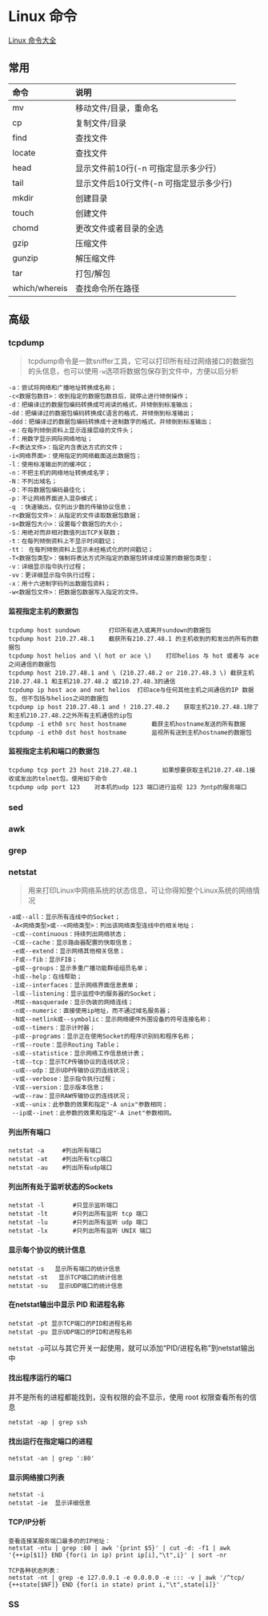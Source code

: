 # Linux 命令
[Linux 命令大全](http://man.linuxde.net/)

## 常用

| 命令 | 说明 |
| :------ | :------ |
| mv | 移动文件/目录，重命名 |
| cp | 复制文件/目录 |
| find | 查找文件 |
| locate | 查找文件 |
| head | 显示文件前10行(-n 可指定显示多少行）|
| tail | 显示文件后10行文件(-n 可指定显示多少行) |
| mkdir | 创建目录 |
| touch | 创建文件 |
| chomd | 更改文件或者目录的全选 |
| gzip | 压缩文件 |
| gunzip | 解压缩文件 |
| tar | 打包/解包 |
| which/whereis | 查找命令所在路径 |

## 高级
### tcpdump
> tcpdump命令是一款sniffer工具，它可以打印所有经过网络接口的数据包的头信息，也可以使用`-w`选项将数据包保存到文件中，方便以后分析

	-a：尝试将网络和广播地址转换成名称；
	-c<数据包数目>：收到指定的数据包数目后，就停止进行倾倒操作；
	-d：把编译过的数据包编码转换成可阅读的格式，并倾倒到标准输出；
	-dd：把编译过的数据包编码转换成C语言的格式，并倾倒到标准输出；
	-ddd：把编译过的数据包编码转换成十进制数字的格式，并倾倒到标准输出；
	-e：在每列倾倒资料上显示连接层级的文件头；
	-f：用数字显示网际网络地址；
	-F<表达文件>：指定内含表达方式的文件；
	-i<网络界面>：使用指定的网络截面送出数据包；
	-l：使用标准输出列的缓冲区；
	-n：不把主机的网络地址转换成名字；
	-N：不列出域名；
	-O：不将数据包编码最佳化；
	-p：不让网络界面进入混杂模式；
	-q ：快速输出，仅列出少数的传输协议信息；
	-r<数据包文件>：从指定的文件读取数据包数据；
	-s<数据包大小>：设置每个数据包的大小；
	-S：用绝对而非相对数值列出TCP关联数；
	-t：在每列倾倒资料上不显示时间戳记；
	-tt： 在每列倾倒资料上显示未经格式化的时间戳记；
	-T<数据包类型>：强制将表达方式所指定的数据包转译成设置的数据包类型；
	-v：详细显示指令执行过程；
	-vv：更详细显示指令执行过程；
	-x：用十六进制字码列出数据包资料；
	-w<数据包文件>：把数据包数据写入指定的文件。
	
#### 监视指定主机的数据包

	tcpdump host sundown		打印所有进入或离开sundown的数据包
	tcpdump host 210.27.48.1	截获所有210.27.48.1 的主机收到的和发出的所有的数据包
	tcpdump host helios and \( hot or ace \)    打印helios 与 hot 或者与 ace 之间通信的数据包
	tcpdump host 210.27.48.1 and \ (210.27.48.2 or 210.27.48.3 \) 截获主机210.27.48.1 和主机210.27.48.2 或210.27.48.3的通信
	tcpdump ip host ace and not helios	打印ace与任何其他主机之间通信的IP 数据包, 但不包括与helios之间的数据包
	tcpdump ip host 210.27.48.1 and ! 210.27.48.2    获取主机210.27.48.1除了和主机210.27.48.2之外所有主机通信的ip包
	tcpdump -i eth0 src host hostname		截获主机hostname发送的所有数据
	tcpdump -i eth0 dst host hostname		监视所有送到主机hostname的数据包
	
#### 监视指定主机和端口的数据包

	tcpdump tcp port 23 host 210.27.48.1	   如果想要获取主机210.27.48.1接收或发出的telnet包，使用如下命令
	tcpdump udp port 123 	对本机的udp 123 端口进行监视 123 为ntp的服务端口


### sed
### awk
### grep
### netstat

> 用来打印Linux中网络系统的状态信息，可让你得知整个Linux系统的网络情况

	-a或--all：显示所有连线中的Socket；
	 -A<网络类型>或--<网络类型>：列出该网络类型连线中的相关地址；
	 -c或--continuous：持续列出网络状态；
	 -C或--cache：显示路由器配置的快取信息；
	 -e或--extend：显示网络其他相关信息；
	 -F或--fib：显示FIB；
	 -g或--groups：显示多重广播功能群组组员名单；
	 -h或--help：在线帮助；
	 -i或--interfaces：显示网络界面信息表单；
	 -l或--listening：显示监控中的服务器的Socket；
	 -M或--masquerade：显示伪装的网络连线；
	 -n或--numeric：直接使用ip地址，而不通过域名服务器；
	 -N或--netlink或--symbolic：显示网络硬件外围设备的符号连接名称；
	 -o或--timers：显示计时器；
	 -p或--programs：显示正在使用Socket的程序识别码和程序名称；
	 -r或--route：显示Routing Table；
	 -s或--statistice：显示网络工作信息统计表；
	 -t或--tcp：显示TCP传输协议的连线状况；
	 -u或--udp：显示UDP传输协议的连线状况；
	 -v或--verbose：显示指令执行过程；
	 -V或--version：显示版本信息；
	 -w或--raw：显示RAW传输协议的连线状况；
	 -x或--unix：此参数的效果和指定"-A unix"参数相同；
	 --ip或--inet：此参数的效果和指定"-A inet"参数相同。
	
#### 列出所有端口

	netstat -a     #列出所有端口
	netstat -at    #列出所有tcp端口
	netstat -au    #列出所有udp端口 
	
#### 列出所有处于监听状态的Sockets

	netstat -l        #只显示监听端口
	netstat -lt       #只列出所有监听 tcp 端口
	netstat -lu       #只列出所有监听 udp 端口
	netstat -lx       #只列出所有监听 UNIX 端口
	
#### 显示每个协议的统计信息

	netstat -s   显示所有端口的统计信息
	netstat -st   显示TCP端口的统计信息
	netstat -su   显示UDP端口的统计信息
	
#### 在netstat输出中显示 PID 和进程名称

	netstat -pt 显示TCP端口的PID和进程名称
	netstat -pu 显示UDP端口的PID和进程名称
	
`netstat -p`可以与其它开关一起使用，就可以添加“PID/进程名称”到netstat输出中

#### 找出程序运行的端口
并不是所有的进程都能找到，没有权限的会不显示，使用 root 权限查看所有的信息

	netstat -ap | grep ssh
	
#### 找出运行在指定端口的进程

	netstat -an | grep ':80'
	
#### 显示网络接口列表

	netstat -i
	netstat -ie  显示详细信息
	
#### TCP/IP分析

	查看连接某服务端口最多的的IP地址：
	netstat -ntu | grep :80 | awk '{print $5}' | cut -d: -f1 | awk '{++ip[$1]} END {for(i in ip) print ip[i],"\t",i}' | sort -nr
	
	TCP各种状态列表：
	netstat -nt | grep -e 127.0.0.1 -e 0.0.0.0 -e ::: -v | awk '/^tcp/ {++state[$NF]} END {for(i in state) print i,"\t",state[i]}'
	
### SS

	 
